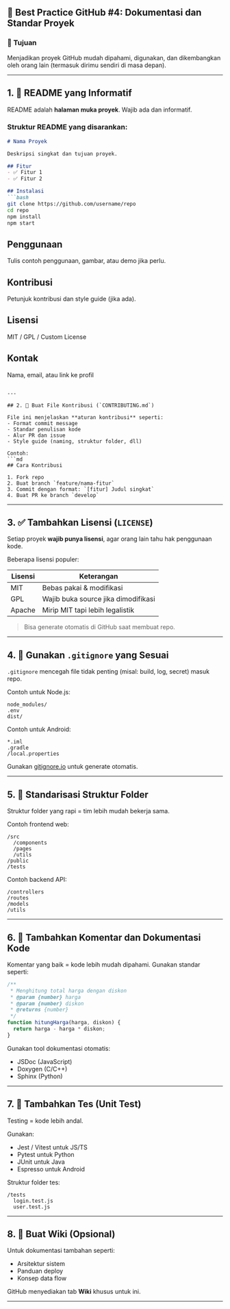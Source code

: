 ## 📘 Best Practice GitHub #4: Dokumentasi dan Standar Proyek

### 🎯 Tujuan

Menjadikan proyek GitHub mudah dipahami, digunakan, dan dikembangkan oleh orang lain (termasuk dirimu sendiri di masa depan).

---

## 1. 📄 README yang Informatif

README adalah **halaman muka proyek**. Wajib ada dan informatif.

### Struktur README yang disarankan:

````md
# Nama Proyek

Deskripsi singkat dan tujuan proyek.

## Fitur
- ✅ Fitur 1
- ✅ Fitur 2

## Instalasi
```bash
git clone https://github.com/username/repo
cd repo
npm install
npm start
````

## Penggunaan

Tulis contoh penggunaan, gambar, atau demo jika perlu.

## Kontribusi

Petunjuk kontribusi dan style guide (jika ada).

## Lisensi

MIT / GPL / Custom License

## Kontak

Nama, email, atau link ke profil

````

---

## 2. 📘 Buat File Kontribusi (`CONTRIBUTING.md`)

File ini menjelaskan **aturan kontribusi** seperti:
- Format commit message
- Standar penulisan kode
- Alur PR dan issue
- Style guide (naming, struktur folder, dll)

Contoh:
```md
## Cara Kontribusi

1. Fork repo
2. Buat branch `feature/nama-fitur`
3. Commit dengan format: `[fitur] Judul singkat`
4. Buat PR ke branch `develop`
````

---

## 3. ✅ Tambahkan Lisensi (`LICENSE`)

Setiap proyek **wajib punya lisensi**, agar orang lain tahu hak penggunaan kode.

Beberapa lisensi populer:

| Lisensi | Keterangan                          |
| ------- | ----------------------------------- |
| MIT     | Bebas pakai & modifikasi            |
| GPL     | Wajib buka source jika dimodifikasi |
| Apache  | Mirip MIT tapi lebih legalistik     |

> Bisa generate otomatis di GitHub saat membuat repo.

---

## 4. 🧭 Gunakan `.gitignore` yang Sesuai

`.gitignore` mencegah file tidak penting (misal: build, log, secret) masuk repo.

Contoh untuk Node.js:

```
node_modules/
.env
dist/
```

Contoh untuk Android:

```
*.iml
.gradle
/local.properties
```

Gunakan [gitignore.io](https://www.toptal.com/developers/gitignore) untuk generate otomatis.

---

## 5. 🔧 Standarisasi Struktur Folder

Struktur folder yang rapi = tim lebih mudah bekerja sama.

Contoh frontend web:

```
/src
  /components
  /pages
  /utils
/public
/tests
```

Contoh backend API:

```
/controllers
/routes
/models
/utils
```

---

## 6. 💬 Tambahkan Komentar dan Dokumentasi Kode

Komentar yang baik = kode lebih mudah dipahami. Gunakan standar seperti:

```js
/**
 * Menghitung total harga dengan diskon
 * @param {number} harga
 * @param {number} diskon
 * @returns {number}
 */
function hitungHarga(harga, diskon) {
  return harga - harga * diskon;
}
```

Gunakan tool dokumentasi otomatis:

* JSDoc (JavaScript)
* Doxygen (C/C++)
* Sphinx (Python)

---

## 7. 🧪 Tambahkan Tes (Unit Test)

Testing = kode lebih andal.

Gunakan:

* Jest / Vitest untuk JS/TS
* Pytest untuk Python
* JUnit untuk Java
* Espresso untuk Android

Struktur folder tes:

```
/tests
  login.test.js
  user.test.js
```

---

## 8. 🧠 Buat Wiki (Opsional)

Untuk dokumentasi tambahan seperti:

* Arsitektur sistem
* Panduan deploy
* Konsep data flow

GitHub menyediakan tab **Wiki** khusus untuk ini.

---
